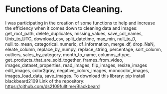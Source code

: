 # Functions of Data Cleaning. 
I was participating in the creation of some functions to help and increase the efficiency when it comes down to cleaning data and images: get_root_path, delete_duplicates, missing_values, save_col_names, Unix_to_UTC, download_csv, split_datetime, max_min, null_to_0, null_to_mean, categorical_numeric, df_information, merge_df, drop_NaN, eleate_column, replace_by_numpy, replace_string, percentage, sort_column, outliers, sales_by_category, month_to_name, columns_dtype, get_products_that_are_sold_together, frames_from_video, images_dataset_properties, read_images, flip_images, resize_images edit_images, color2gray, negative_colors_images, monocolor_images, images_load_data, save_images.
To download this library: pip install blackbeard2109
Link of the repository: https://github.com/ds2109fulltime/Blackbeard
